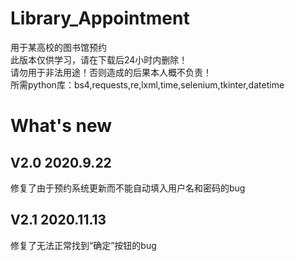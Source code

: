 # Library_Appointment
用于某高校的图书馆预约<br>
此版本仅供学习，请在下载后24小时内删除！<br>
请勿用于非法用途！否则造成的后果本人概不负责！<br>
所需python库：bs4,requests,re,lxml,time,selenium,tkinter,datetime


# What's new
## V2.0 2020.9.22
修复了由于预约系统更新而不能自动填入用户名和密码的bug
## V2.1 2020.11.13
修复了无法正常找到“确定”按钮的bug
